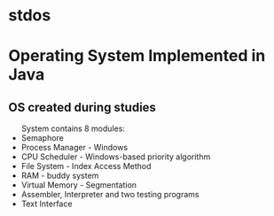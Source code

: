 # stdos
<h1>Operating System Implemented in Java</h1>

<h2>OS created during studies</h2>

<ul>System contains 8 modules: 
<li>Semaphore
<li>Process Manager - Windows
<li>CPU Scheduler - Windows-based priority algorithm
<li>File System - Index Access Method
<li>RAM - buddy system
<li>Virtual Memory - Segmentation
<li>Assembler, Interpreter and two testing programs
<li>Text Interface
</ul>
